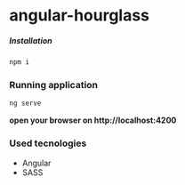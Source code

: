 # angular-hourglass

##### Installation

```bash
npm i 
```

### Running application

```bash
ng serve
```

**open your browser on http://localhost:4200**

### Used tecnologies

* Angular
* SASS